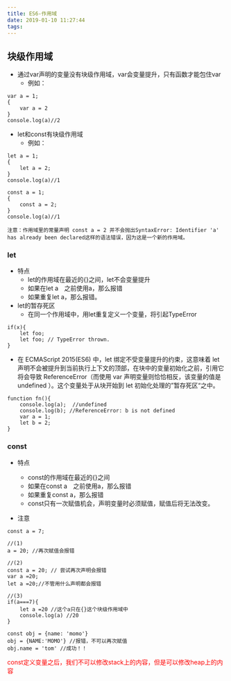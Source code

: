 ```yaml
---
title: ES6-作用域
date: 2019-01-10 11:27:44
tags:
---
```

## 块级作用域

- 通过var声明的变量没有块级作用域，var会变量提升，只有函数才能包住var
  - 例如：
```
var a = 1;
{
    var a = 2
}
console.log(a)//2
```
- let和const有块级作用域
    - 例如：
```
let a = 1;
{
    let a = 2;
}
console.log(a)//1
```
```
const a = 1;
{
    const a = 2;
}
console.log(a)//1

注意：作用域里的常量声明 const a = 2 并不会抛出SyntaxError: Identifier 'a' has already been declared这样的语法错误，因为这是一个新的作用域。
```
### let

- 特点
  - let的作用域在最近的{}之间，let不会变量提升
  - 如果在let a　之前使用a，那么报错
  - 如果重复let a，那么报错。
- let的暂存死区
    - 在同一个作用域中，用let重复定义一个变量，将引起TypeError

```
if(x){
    let foo;
    let foo; // TypeError thrown.
}
```
- 在 ECMAScript 2015(ES6) 中，let 绑定不受变量提升的约束，这意味着 let  声明不会被提升到当前执行上下文的顶部，在块中的变量初始化之前，引用它将会导致 ReferenceError（而使用 var 声明变量则恰恰相反，该变量的值是 undefined ）。这个变量处于从块开始到 let 初始化处理的”暂存死区“之中。
```
function fn(){
    console.log(a);  //undefined
    console.log(b); //ReferenceError: b is not defined
    var a = 1;
    let b = 2;
}
```
### const

- 特点
  - const的作用域在最近的{}之间
  - 如果在const a　之前使用a，那么报错
  - 如果重复const a，那么报错
  - const只有一次赋值机会，声明变量时必须赋值，赋值后将无法改变。

- 注意
```
const a = 7;

//(1)
a = 20; //再次赋值会报错

//(2)
const a = 20; // 尝试再次声明会报错
var a =20;
let a =20;//不管用什么声明都会报错

//(3)
if(a===7){
    let a =20 //这个a只在{}这个块级作用域中
    console.log(a) //20
}

const obj = {name: 'momo'}
obj = {NAME:'MOMO'} //报错，不可以再次赋值
obj.name = 'tom' //成功！！
```
<font color ="red">const定义变量之后，我们不可以修改stack上的内容，但是可以修改heap上的内容</font>